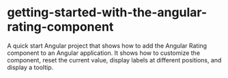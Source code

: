 # getting-started-with-the-angular-rating-component
A quick start Angular project that shows how to add the Angular Rating component to an Angular application. It shows how to customize the component, reset the current value, display labels at different positions, and display a tooltip.
